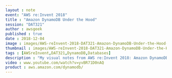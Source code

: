 ```yaml
---
layout : note
event: "AWS re:Invent 2018"
title : "Amazon DynamoDB Under the Hood"
session: "DAT321"
author : awsgeek
published : true
date : 2018-12-04
image : images/AWS-reInvent-2018-DAT321-Amazon-DynamoDB-Under-the-Hood-How-We-Built-a-Hyper-Scale-Database_en.jpg
thumbnail : images/AWS-reInvent-2018-DAT321-Amazon-DynamoDB-Under-the-Hood-How-We-Built-a-Hyper-Scale-Database-thumbnail_en.jpg
tags : [AWSreInvent,DAT321,DynamoDB,Databases]
description : "My visual notes from AWS re:Invent 2018: Amazon DynamoDB Under the Hood: How We Built a Hyper-Scale Database"
video : www.youtube.com/watch?v=yvBR71D0nAQ
product : aws.amazon.com/dynamodb/
---
```

